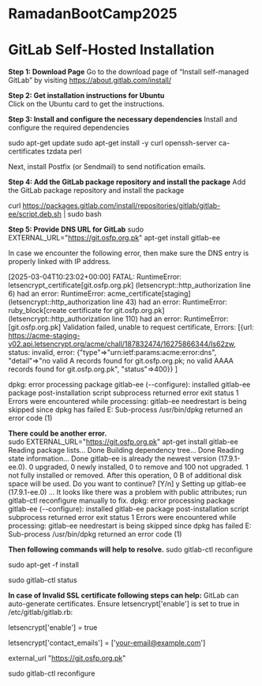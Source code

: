 # RamadanBootCamp2025


# GitLab Self-Hosted Installation  

**Step 1: Download Page**
Go to the download page of “Install self-managed GitLab” by visiting https://about.gitlab.com/install/ 

**Step 2: Get installation instructions for Ubuntu**  
Click on the Ubuntu card to get the instructions.  

**Step 3: Install and configure the necessary dependencies** 
Install and configure the required dependencies 

 sudo apt-get update 
 sudo apt-get install -y curl openssh-server ca-certificates tzdata perl 

Next, install Postfix (or Sendmail) to send notification emails. 

**Step 4: Add the GitLab package repository and install the package** 
Add the GitLab package repository and install the package 

curl https://packages.gitlab.com/install/repositories/gitlab/gitlab-ee/script.deb.sh | sudo bash 

**Step 5: Provide DNS URL for GitLab**
sudo EXTERNAL_URL="https://git.osfp.org.pk" apt-get install gitlab-ee 

In case we encounter the following error, then make sure the DNS entry is properly linked with IP address.  

[2025-03-04T10:23:02+00:00] FATAL: RuntimeError: letsencrypt_certificate[git.osfp.org.pk] (letsencrypt::http_authorization line 6) had an error: RuntimeError: acme_certificate[staging] (letsencrypt::http_authorization line 43) had an error: RuntimeError: ruby_block[create certificate for git.osfp.org.pk] (letsencrypt::http_authorization line 110) had an error: RuntimeError: [git.osfp.org.pk] Validation failed, unable to request certificate, Errors: [{url: https://acme-staging-v02.api.letsencrypt.org/acme/chall/187832474/16275866344/Is62zw, status: invalid, error: {"type"=>"urn:ietf:params:acme:error:dns", "detail"=>"no valid A records found for git.osfp.org.pk; no valid AAAA records found for git.osfp.org.pk", "status"=>400}} ] 

dpkg: error processing package gitlab-ee (--configure): 
 installed gitlab-ee package post-installation script subprocess returned error exit status 1 
Errors were encountered while processing: 
 gitlab-ee 
needrestart is being skipped since dpkg has failed 
E: Sub-process /usr/bin/dpkg returned an error code (1) 
 

**There could be another error.**  
sudo EXTERNAL_URL="https://git.osfp.org.pk" apt-get install gitlab-ee 
Reading package lists... Done 
Building dependency tree... Done 
Reading state information... Done 
gitlab-ee is already the newest version (17.9.1-ee.0). 
0 upgraded, 0 newly installed, 0 to remove and 100 not upgraded. 
1 not fully installed or removed. 
After this operation, 0 B of additional disk space will be used. 
Do you want to continue? [Y/n] y 
Setting up gitlab-ee (17.9.1-ee.0) ... 
It looks like there was a problem with public attributes; run gitlab-ctl reconfigure manually to fix. 
dpkg: error processing package gitlab-ee (--configure): 
 installed gitlab-ee package post-installation script subprocess returned error exit status 1 
Errors were encountered while processing: 
 gitlab-ee 
needrestart is being skipped since dpkg has failed 
E: Sub-process /usr/bin/dpkg returned an error code (1) 

 

**Then following commands will help to resolve.** 
  sudo gitlab-ctl reconfigure 
  
  sudo apt-get -f install 
  
  sudo gitlab-ctl status 

**In case of Invalid SSL certificate  following steps can help:**
 GitLab can auto-generate certificates. Ensure letsencrypt['enable'] is set to true in /etc/gitlab/gitlab.rb: 

  letsencrypt['enable'] = true 
  
  letsencrypt['contact_emails'] = ['your-email@example.com'] 
  
  external_url "https://git.osfp.org.pk" 

sudo gitlab-ctl reconfigure 
